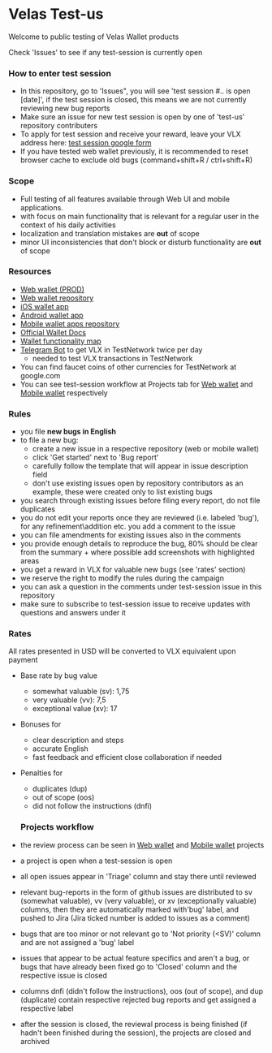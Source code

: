 # Velas Test-us
Welcome to public testing of Velas Wallet products

Check 'Issues' to see if any test-session is currently open

### How to enter test session
- In this repository, go to 'Issues", you will see 'test session #.. is open [date]', if the test session is closed, this means we are not currently reviewing new bug reports
- Make sure an issue for new test session is open by one of 'test-us' repository contributers
- To apply for test session and receive your reward, leave your VLX address here: [test session google form](https://forms.gle/Ko1Zme7PubfYNYve7)
- If you have tested web wallet previously, it is recommended to reset browser cache to exclude old bugs (command+shift+R / ctrl+shift+R)

### Scope

- Full testing of all features available through Web UI and mobile applications. 
- with focus on main functionality that is relevant for a regular user in the context of his daily activities
- localization and translation mistakes are **out** of scope
- minor UI inconsistencies that don't block or disturb functionality are **out** of scope

### Resources

- [Web wallet (PROD)](https://wallet.velas.com/) 
- [Web wallet repository](https://github.com/velas/JsWallet)
- [iOS wallet app](https://apps.apple.com/us/app/velas-mobile-wallet/id1541032748)
- [Android wallet app](https://play.google.com/store/apps/details?id=com.velas.mobile_wallet&hl=en&gl=US)
- [Mobile wallet apps repository](https://github.com/velas/mobile-wallet)
- [Official Wallet Docs](https://support.velas.com/hc/en-150/sections/360004308360-Questions-and-answers)
- [Wallet functionality map](https://miro.com/app/board/o9J_kgErsAQ=/)
- [Telegram Bot](https://t.me/velas_faucet_bot) to get VLX in TestNetwork twice per day
  - needed to test VLX transactions in TestNetwork
- You can find faucet coins of other currencies for TestNetwork at google.com
- You can see test-session workflow at Projects tab for [Web wallet](https://github.com/velas/JsWallet/projects/) and [Mobile wallet](https://github.com/velas/mobile-wallet/projects) respectively

### Rules

- you file **new bugs in English**
- to file a new bug:
  - create a new issue in a respective repository (web or mobile wallet)
  - click 'Get started' next to 'Bug report'
  - carefully follow the template that will appear in issue description field
  - don't use existing issues open by repository contributors as an example, these were created only to list existing bugs
- you search through existing issues before filing every report, do not file duplicates
- you do not edit your reports once they are reviewed (i.e. labeled 'bug'), for any refinement\addition etc. you add a comment to the issue
- you can file amendments for existing issues also in the comments
- you provide enough details to reproduce the bug, 80% should be clear from the summary + where possible add screenshots with highlighted areas 
- you get a reward in VLX for valuable new bugs (see 'rates' section)
- we reserve the right to modify the rules during the campaign
- you can ask a question in the comments under test-session issue in this repository
- make sure to subscribe to test-session issue to receive updates with questions and answers under it

### Rates
All rates presented in USD will be converted to VLX equivalent upon payment

- Base rate by bug value
  - somewhat valuable (sv): 1,75
  - very valuable (vv): 7,5
  - exceptional value (xv): 17
- Bonuses for
  - clear description and steps
  - accurate English
  - fast feedback and efficient close collaboration if needed
- Penalties for
  - duplicates (dup)
  - out of scope (oos)
  - did not follow the instructions (dnfi)
  
  ### Projects workflow
- the review process can be seen in [Web wallet](https://github.com/velas/JsWallet/projects/) and [Mobile wallet](https://github.com/velas/mobile-wallet/projects) projects
- a project is open when a test-session is open
- all open issues appear in 'Triage' column and stay there until reviewed
- relevant bug-reports in the form of github issues are distributed to sv (somewhat valuable), vv (very valuable), or xv (exceptionally valuable) columns, then they are automatically marked with'bug' label, and pushed to Jira (Jira ticked number is added to issues as a comment)
- bugs that are too minor or not relevant go to 'Not priority (<SV)' column and are not assigned a 'bug' label
- issues that appear to be actual feature specifics and aren't a bug, or bugs that have already been fixed go to 'Closed' column and the respective issue is closed
- columns dnfi (didn't follow the instructions), oos (out of scope), and dup (duplicate) contain respective rejected bug reports and get assigned a respective label
- after the session is closed, the reviewal process is being finished (if hadn't been finished during the session), the projects are closed and archived
